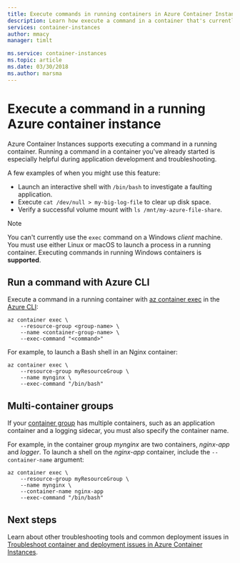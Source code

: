 ```yaml
---
title: Execute commands in running containers in Azure Container Instances
description: Learn how execute a command in a container that's currently running in Azure Container Instances
services: container-instances
author: mmacy
manager: timlt

ms.service: container-instances
ms.topic: article
ms.date: 03/30/2018
ms.author: marsma
---
```


# Execute a command in a running Azure container instance

Azure Container Instances supports executing a command in a running container. Running a command in a container you've already started is especially helpful during application development and troubleshooting.

A few examples of when you might use this feature:

* Launch an interactive shell with `/bin/bash` to investigate a faulting application.
* Execute `cat /dev/null > my-big-log-file` to clear up disk space.
* Verify a successful volume mount with `ls /mnt/my-azure-file-share`.

> [!NOTE]
> You can't currently use the `exec` command on a Windows *client* machine. You must use either Linux or macOS to launch a process in a running container. Executing commands in running Windows containers is **supported**.

## Run a command with Azure CLI

Execute a command in a running container with [az container exec][az-container-exec] in the [Azure CLI][azure-cli]:

```azurecli
az container exec \
    --resource-group <group-name> \
    --name <container-group-name> \
    --exec-command "<command>"
```

For example, to launch a Bash shell in an Nginx container:

```azurecli
az container exec \
    --resource-group myResourceGroup \
    --name mynginx \
    --exec-command "/bin/bash"
```

## Multi-container groups

If your [container group](container-instances-container-groups.md) has multiple containers, such as an application container and a logging sidecar, you must also specify the container name.

For example, in the container group *mynginx* are two containers, *nginx-app* and *logger*. To launch a shell on the *nginx-app* container, include the `--container-name` argument:

```azurecli
az container exec \
    --resource-group myResourceGroup \
    --name mynginx \
    --container-name nginx-app
    --exec-command "/bin/bash"
```

## Next steps

Learn about other troubleshooting tools and common deployment issues in [Troubleshoot container and deployment issues in Azure Container Instances](container-instances-troubleshooting.md).

<!-- LINKS - internal -->
[az-container-create]: /cli/azure/container#az_container_create
[az-container-exec]: /cli/azure/container#az_container_exec
[azure-cli]: /cli/azure